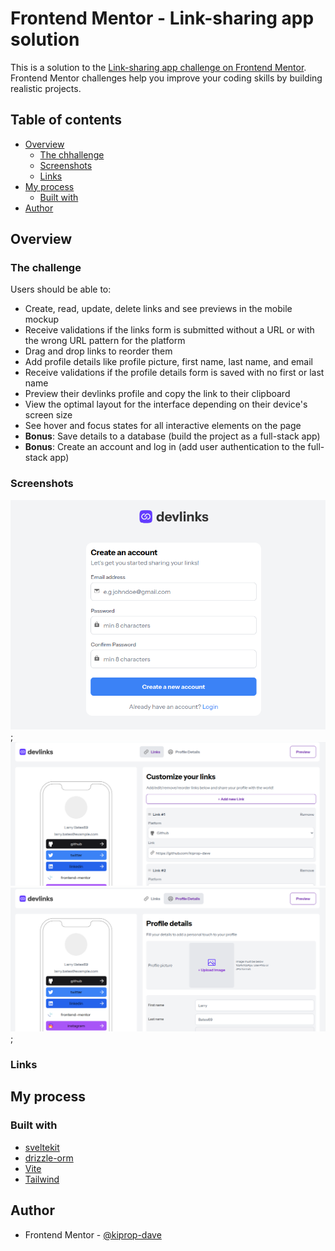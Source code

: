 # Frontend Mentor - Link-sharing app solution

This is a solution to the [Link-sharing app challenge on Frontend Mentor](https://www.frontendmentor.io/challenges/linksharing-app-Fbt7yweGsT). Frontend Mentor challenges help you improve your coding skills by building realistic projects.

## Table of contents

- [Overview](#overview)
  - [The chhallenge](#the-challenge)
  - [Screenshots](#screenshot)
  - [Links](#links)
- [My process](#my-process)
  - [Built with](#built-with)
- [Author](#author)

## Overview

### The challenge

Users should be able to:

- Create, read, update, delete links and see previews in the mobile mockup
- Receive validations if the links form is submitted without a URL or with the wrong URL pattern for the platform
- Drag and drop links to reorder them
- Add profile details like profile picture, first name, last name, and email
- Receive validations if the profile details form is saved with no first or last name
- Preview their devlinks profile and copy the link to their clipboard
- View the optimal layout for the interface depending on their device's screen size
- See hover and focus states for all interactive elements on the page
- **Bonus**: Save details to a database (build the project as a full-stack app)
- **Bonus**: Create an account and log in (add user authentication to the full-stack app)

### Screenshots

![auth screen](./screenshots/link-tree-auth.png);
![links screen](./screenshots/link-tree-links.png)
![profile screen](./screenshots/link-tree-profile.png);

### Links

## My process

### Built with

- [sveltekit](https://kit.svelte.dev/)
- [drizzle-orm](https://orm.drizzle.team/)
- [Vite](https://vitejs.dev/)
- [Tailwind](https://tailwindcss.com/)

## Author

- Frontend Mentor - [@kiprop-dave](https://www.frontendmentor.io/profile/kiprop-dave)
